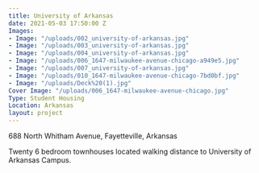 ```yaml
---
title: University of Arkansas
date: 2021-05-03 17:50:00 Z
Images:
- Image: "/uploads/002_university-of-arkansas.jpg"
- Image: "/uploads/003_university-of-arkansas.jpg"
- Image: "/uploads/004_university-of-arkansas.jpg"
- Image: "/uploads/006_1647-milwaukee-avenue-chicago-a949e5.jpg"
- Image: "/uploads/007_university-of-arkansas.jpg"
- Image: "/uploads/010_1647-milwaukee-avenue-chicago-7bd0bf.jpg"
- Image: "/uploads/Deck%20(1).jpg"
Cover Image: "/uploads/006_1647-milwaukee-avenue-chicago.jpg"
Type: Student Housing
Location: Arkansas
layout: project
---
```


688 North Whitham Avenue, Fayetteville, Arkansas

Twenty 6 bedroom townhouses located walking distance to University of Arkansas Campus.

